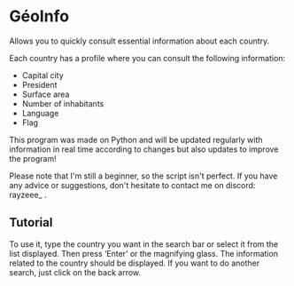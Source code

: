 # GéoInfo

Allows you to quickly consult essential information about each country.

Each country has a profile where you can consult the following information:
- Capital city
- President
- Surface area
- Number of inhabitants
- Language
- Flag

This program was made on Python and will be updated regularly with information in real time according to changes but also updates to improve the program!

Please note that I'm still a beginner, so the script isn't perfect. If you have any advice or suggestions, don't hesitate to contact me on discord: rayzeee_ .

## Tutorial

To use it, type the country you want in the search bar or select it from the list displayed. Then press ‘Enter’ or the magnifying glass.
The information related to the country should be displayed. If you want to do another search, just click on the back arrow.
